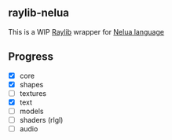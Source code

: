 ## raylib-nelua

This is a WIP [Raylib](https://raylib.com/) wrapper for [Nelua language](https://nelua.io/)

## Progress

- [x] core
- [x] shapes
- [ ] textures
- [x] text
- [ ] models
- [ ] shaders (rlgl)
- [ ] audio
